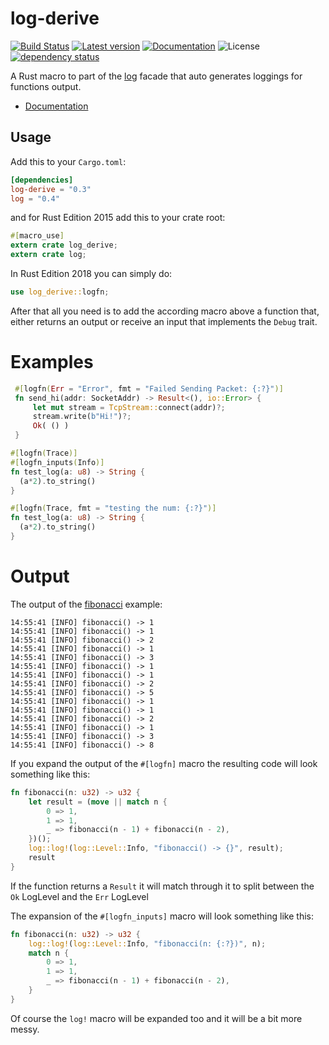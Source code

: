 # log-derive
[![Build Status](https://travis-ci.org/elichai/log-derive.svg?branch=master)](https://travis-ci.org/elichai/log-derive)
[![Latest version](https://img.shields.io/crates/v/log-derive.svg)](https://crates.io/crates/log-derive)
[![Documentation](https://docs.rs/log-derive/badge.svg)](https://docs.rs/log-derive)
![License](https://img.shields.io/crates/l/log-derive.svg)
[![dependency status](https://deps.rs/repo/github/elichai/log-derive/status.svg)](https://deps.rs/repo/github/elichai/log-derive)

A Rust macro to part of the [log](https://crates.io/crates/log) facade that auto generates loggings for functions output. 

* [Documentation](https://docs.rs/log-derive)

## Usage

Add this to your `Cargo.toml`:

```toml
[dependencies]
log-derive = "0.3"
log = "0.4"

```

and for Rust Edition 2015 add this to your crate root:

```rust
#[macro_use]
extern crate log_derive;
extern crate log;
```
In Rust Edition 2018 you can simply do:
```rust
use log_derive::logfn;
```

After that all you need is to add the according macro above a function that,  <br>
either returns an output or receive an input that implements the `Debug` trait.

# Examples

```rust
 #[logfn(Err = "Error", fmt = "Failed Sending Packet: {:?}")]
 fn send_hi(addr: SocketAddr) -> Result<(), io::Error> {
     let mut stream = TcpStream::connect(addr)?;
     stream.write(b"Hi!")?;
     Ok( () )
 }

```

```rust
#[logfn(Trace)]
#[logfn_inputs(Info)]
fn test_log(a: u8) -> String {
  (a*2).to_string()
}

```

```rust
#[logfn(Trace, fmt = "testing the num: {:?}")]
fn test_log(a: u8) -> String {
  (a*2).to_string()
}

```

# Output
The output of the [fibonacci](./examples/fibonacci.rs) example:
```
14:55:41 [INFO] fibonacci() -> 1
14:55:41 [INFO] fibonacci() -> 1
14:55:41 [INFO] fibonacci() -> 2
14:55:41 [INFO] fibonacci() -> 1
14:55:41 [INFO] fibonacci() -> 3
14:55:41 [INFO] fibonacci() -> 1
14:55:41 [INFO] fibonacci() -> 1
14:55:41 [INFO] fibonacci() -> 2
14:55:41 [INFO] fibonacci() -> 5
14:55:41 [INFO] fibonacci() -> 1
14:55:41 [INFO] fibonacci() -> 1
14:55:41 [INFO] fibonacci() -> 2
14:55:41 [INFO] fibonacci() -> 1
14:55:41 [INFO] fibonacci() -> 3
14:55:41 [INFO] fibonacci() -> 8
```

If you expand the output of the `#[logfn]` macro the resulting code will look something like this:
```rust
fn fibonacci(n: u32) -> u32 {
    let result = (move || match n {
        0 => 1,
        1 => 1,
        _ => fibonacci(n - 1) + fibonacci(n - 2),
    })();
    log::log!(log::Level::Info, "fibonacci() -> {}", result);
    result
}
```
If the function returns a `Result` it will match through it to split between the `Ok` LogLevel and the `Err` LogLevel

The expansion of the `#[logfn_inputs]` macro will look something like this:
```rust
fn fibonacci(n: u32) -> u32 {
    log::log!(log::Level::Info, "fibonacci(n: {:?})", n);
    match n {
        0 => 1,
        1 => 1,
        _ => fibonacci(n - 1) + fibonacci(n - 2),
    }
}
```

Of course the `log!` macro will be expanded too and it will be a bit more messy.
